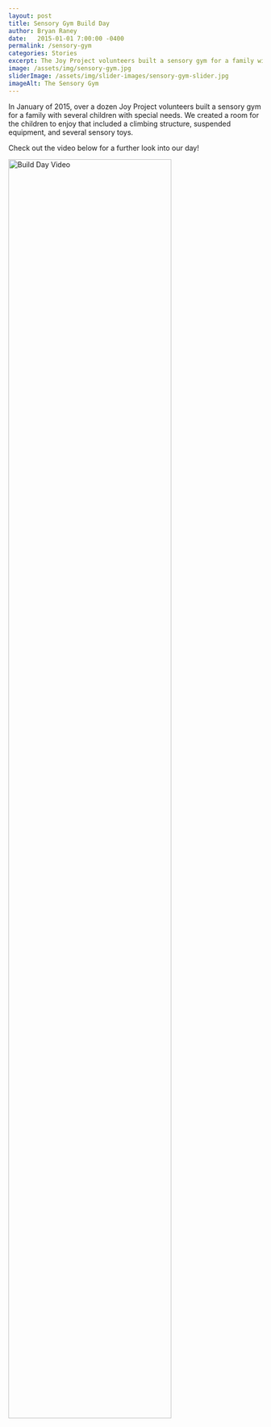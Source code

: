 ```yaml
---
layout: post
title: Sensory Gym Build Day
author: Bryan Raney
date:   2015-01-01 7:00:00 -0400
permalink: /sensory-gym
categories: Stories
excerpt: The Joy Project volunteers built a sensory gym for a family with children with special needs
image: /assets/img/sensory-gym.jpg
sliderImage: /assets/img/slider-images/sensory-gym-slider.jpg
imageAlt: The Sensory Gym
---
```


In January of 2015, over a dozen Joy Project volunteers built a sensory gym for a family with several children with special needs.  We created a room for the children to enjoy that included a climbing structure, suspended equipment, and several sensory toys.

Check out the video below for a further look into our day!

<a href="https://www.youtube.com/watch?v=Uf9YlV3jZy4" rel="stylesheet" type="text/css" target="_blank"><img style="width:80%" src="images/temp/Build-Day-Video-Screenshot.png" class="wp-post-image" alt="Build Day Video"></a>